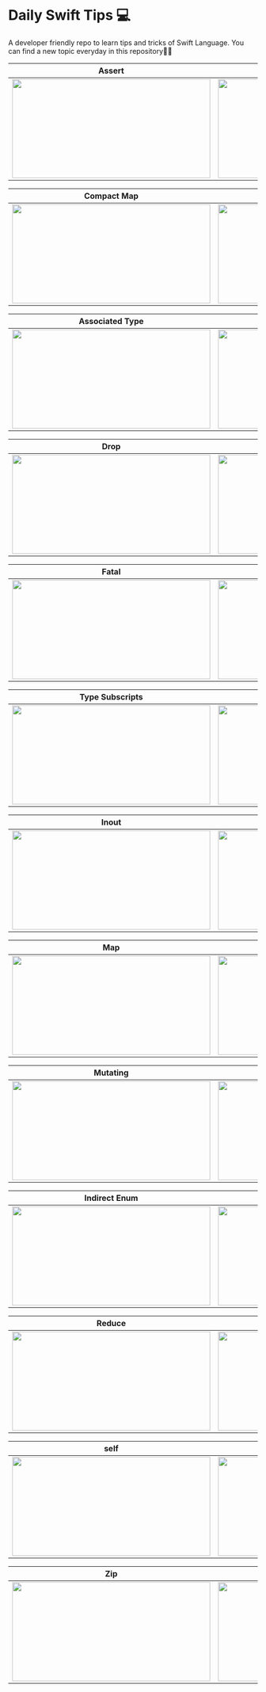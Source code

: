 # Daily Swift Tips 💻
A developer friendly repo to learn tips and tricks of Swift Language. You can find a new topic everyday in this repository✌🏻

| Assert | Auto Closure | CaseIterable |   
| --- | --- | -- |
| <img src= "https://user-images.githubusercontent.com/56252259/216141044-e2155869-f8b9-4b9e-8150-2cd62c913108.png" width = 400, height = 200> </img> | <img src= "https://user-images.githubusercontent.com/56252259/216141445-903bf93e-848f-4c37-909a-541089f289f4.png" width = 400, height = 200> </img> | <img src= "https://user-images.githubusercontent.com/56252259/216141452-6a2d4267-68f6-443c-b65d-d3d7e99d6cac.png" width = 400, height = 200> </img> | 


| Compact Map | Convenience Init | Convenience Init |
| --- | --- | -- |
| <img src="https://user-images.githubusercontent.com/56252259/216141915-004558a7-17a5-4d59-9da9-877256f19e76.png" width = 400, height = 200></img> | <img src="https://user-images.githubusercontent.com/56252259/216141933-e6499d87-9881-46cb-8126-a88bd40ebe64.png" width = 400, height = 200></img> | <img src="https://user-images.githubusercontent.com/56252259/216141922-89e74f0d-80c1-46a7-af9e-96b702338366.png" width = 400, height = 200></img> |

| Associated Type | Subscript | Discardable result |
| --- | --- | -- |
| <img src="https://user-images.githubusercontent.com/56252259/216142455-70f2f089-112c-4b76-b6d6-cad424124a39.png" width = 400, height = 200></img> | <img src="https://user-images.githubusercontent.com/56252259/216142676-baff30e5-e144-4374-b3e8-b574e9387d98.png" width = 400, height = 200></img> | <img src="https://user-images.githubusercontent.com/56252259/216142697-f5b92c4d-cfd1-46c2-92dc-961bbdbea2a2.png" width = 400, height = 200></img> |

| Drop | Escaping | Fallthrough |
| --- | --- | -- |
| <img src="https://user-images.githubusercontent.com/56252259/216143002-678202f8-ce1e-48d3-b2ef-5b049ae05a4f.png" width = 400, height = 200></img> | <img src="https://user-images.githubusercontent.com/56252259/216143008-c8346e0d-d718-4c1f-a481-c69155b7519f.png" width = 400, height = 200></img> | <img src="https://user-images.githubusercontent.com/56252259/216143015-73ed5790-99eb-4f45-875f-a51f0ab99a2d.png" width = 400, height = 200></img> |

| Fatal | Super | Filter |
| --- | --- | -- |
| <img src="https://user-images.githubusercontent.com/56252259/216143019-c8a31a50-ca62-4da9-9548-f706d463309f.png" width = 400, height = 200></img> | <img src="https://user-images.githubusercontent.com/56252259/216143027-463cae57-091e-4723-b80c-a48749fa3ccd.png" width = 400, height = 200></img> | <img src="https://user-images.githubusercontent.com/56252259/216143022-8d0b640d-2e5a-41ac-9a1a-fcde658d5d84.png" width = 400, height = 200></img> |


| Type Subscripts | Flat Map | Flat Map-2 |
| --- | --- | -- |
| <img src="https://user-images.githubusercontent.com/56252259/216143029-8f73647a-0bc6-449c-8cf5-f50608cf0b86.png" width = 400, height = 200></img> | <img src="https://user-images.githubusercontent.com/56252259/216143726-cfc18f13-3b23-4197-8935-e887a3ce87f1.png" width = 400, height = 200></img> | <img src="https://user-images.githubusercontent.com/56252259/216143697-b3e657bb-7b7d-4abe-a9e0-cdfd19213bbd.png" width = 400, height = 200></img> |


| Inout | Init | Init-2 |
| --- | --- | -- |
| <img src="https://user-images.githubusercontent.com/56252259/216143820-0be923e6-5043-46f9-bfab-6de288bc2ba3.png" width = 400, height = 200></img> | <img src="https://user-images.githubusercontent.com/56252259/216143791-fa9e982d-85ad-4cba-9c10-1a68c1a9fc26.png" width = 400, height = 200></img> | <img src="https://user-images.githubusercontent.com/56252259/216143743-7cf780d3-f035-4e4a-b87d-e62152b925b0.png" width = 400, height = 200></img> |

| Map | Variadic Params | Never |
| --- | --- | -- |
| <img src="https://user-images.githubusercontent.com/56252259/216143945-01ab7728-bf27-47bc-9554-4149a43d2c8f.png" width = 400, height = 200></img> | <img src="https://user-images.githubusercontent.com/56252259/216143982-878d6a81-bae9-4269-9c06-3cd5eaefbbe5.png" width = 400, height = 200></img> | <img src="https://user-images.githubusercontent.com/56252259/216144059-0bf3cfa7-e329-4d75-bbe9-ae1f20cd31fe.png" width = 400, height = 200></img> |

| Mutating | Mutating-2 | Enum With Associated Values |
| --- | --- | -- |
| <img src="https://user-images.githubusercontent.com/56252259/216144045-4634901c-915e-4d78-869f-017a96afdd02.png" width = 400, height = 200></img> | <img src="https://user-images.githubusercontent.com/56252259/216144034-793b3920-1ee3-4e8e-94bf-a721a9e83c60.png" width = 400, height = 200></img> | <img src="https://user-images.githubusercontent.com/56252259/216143960-95e8db53-72bb-46a4-b5dc-5b1fd2f92c83.png" width = 400, height = 200></img> |

| Indirect Enum | for-loop | Precondition |
| --- | --- | -- |
| <img src="https://user-images.githubusercontent.com/56252259/216144352-a7bcf960-351a-4748-ba9a-546f71a8e8e6.png" width = 400, height = 200></img> | <img src="https://user-images.githubusercontent.com/56252259/216144421-4dc2068a-ac0f-4fc2-837b-497b7ed27e7e.png" width = 400, height = 200></img> | <img src="https://user-images.githubusercontent.com/56252259/216144434-cc021771-83ba-4456-9a95-f8caad4ee3ff.png" width = 400, height = 200></img> |

| Reduce | Required | Required-2 |
| --- | --- | -- |
| <img src="https://user-images.githubusercontent.com/56252259/216144447-d4496f8b-01af-46c0-910e-e11ef12b8393.png" width = 400, height = 200></img> | <img src="https://user-images.githubusercontent.com/56252259/216144454-852fae47-e33f-484e-9ac3-21dce9ba45e0.png" width = 400, height = 200></img> | <img src="https://user-images.githubusercontent.com/56252259/216144464-83080e18-410a-497a-b011-b3a915dc223d.png" width = 400, height = 200></img> |

| self | private-set | typealias |
| --- | --- | -- |
| <img src="https://user-images.githubusercontent.com/56252259/216144482-48acde2f-050d-430a-a7b1-a10415a7363c.png" width = 400, height = 200></img> | <img src="https://user-images.githubusercontent.com/56252259/216144319-f7911ecf-edfd-4228-a167-05a05e2ae04c.png" width = 400, height = 200></img> | <img src="https://user-images.githubusercontent.com/56252259/216144493-5e975b18-e76d-40d4-8c33-e49ccb300706.png" width = 400, height = 200></img> |

| Zip | Get&Set | Soon! |
| --- | --- | -- |
| <img src="https://user-images.githubusercontent.com/56252259/216144504-526384d7-55e6-4cca-a40d-d03509c57545.png" width = 400, height = 200></img> | <img src="https://user-images.githubusercontent.com/56252259/216251266-dc585c61-1082-4fd0-aa88-3afd79b3d871.png" width = 400, height = 200></img> | <img src="" width = 400, height = 200></img> |
